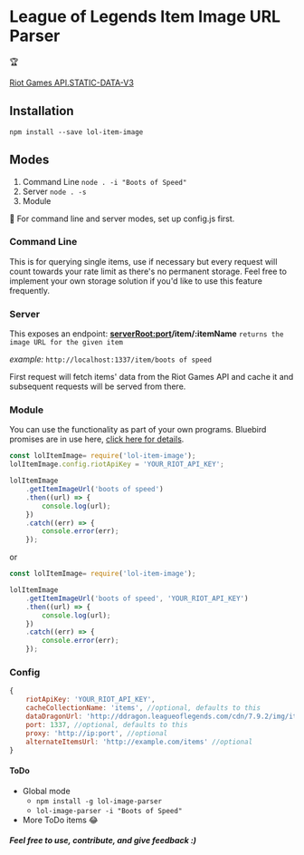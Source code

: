 # League of Legends Item Image URL Parser

:trophy:

[Riot Games API.STATIC-DATA-V3](https://developer.riotgames.com/api-methods/#static-data-v3/GET_getItemList)

## Installation
`npm install --save lol-item-image`

## Modes
1. Command Line `node . -i "Boots of Speed"`
2. Server `node . -s`
3. Module

:rotating_light: For command line and server modes, set up config.js first.

### Command Line
This is for querying single items, use if necessary but every request will count towards your rate limit as there's no permanent storage.
Feel free to implement your own storage solution if you'd like to use this feature frequently.

### Server
This exposes an endpoint:
**<serverRoot:port>/item/:itemName** `returns the image URL for the given item`

*example:* `http://localhost:1337/item/boots of speed`

First request will fetch items' data from the Riot Games API and cache it and subsequent requests will be served from there.

### Module
You can use the functionality as part of your own programs.
Bluebird promises are in use here, [click here for details](http://bluebirdjs.com/docs/getting-started.html).

```javascript
const lolItemImage= require('lol-item-image');
lolItemImage.config.riotApiKey = 'YOUR_RIOT_API_KEY';

lolItemImage
    .getItemImageUrl('boots of speed')
    .then((url) => {
        console.log(url);
    })
    .catch((err) => {
        console.error(err);
    });
```
or
```javascript
const lolItemImage= require('lol-item-image');

lolItemImage
    .getItemImageUrl('boots of speed', 'YOUR_RIOT_API_KEY')
    .then((url) => {
        console.log(url);
    })
    .catch((err) => {
        console.error(err);
    });
```

### Config
```javascript
{
    riotApiKey: 'YOUR_RIOT_API_KEY',
    cacheCollectionName: 'items', //optional, defaults to this
    dataDragonUrl: 'http://ddragon.leagueoflegends.com/cdn/7.9.2/img/item', //optional, defaults to this URL
    port: 1337, //optional, defaults to this
    proxy: 'http://ip:port', //optional
    alternateItemsUrl: 'http://example.com/items' //optional
}
```

#### ToDo
* Global mode
    * `npm install -g lol-image-parser`
    * `lol-image-parser -i "Boots of Speed"`
* More ToDo items :joy:

##### Feel free to use, contribute, and give feedback :)
